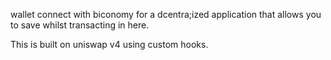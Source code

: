 wallet connect with biconomy for a dcentra;ized application that allows you to save whilst transacting in here. 


This is built on uniswap v4 using custom hooks.